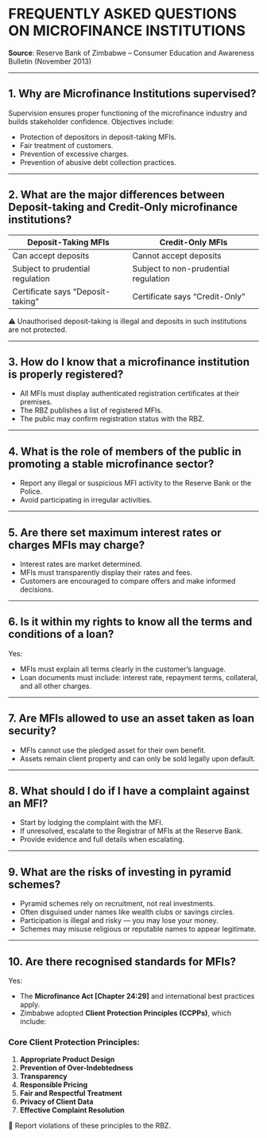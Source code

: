 
# FREQUENTLY ASKED QUESTIONS ON MICROFINANCE INSTITUTIONS
**Source**: Reserve Bank of Zimbabwe – Consumer Education and Awareness Bulletin (November 2013)

---

## 1. Why are Microfinance Institutions supervised?

Supervision ensures proper functioning of the microfinance industry and builds stakeholder confidence. Objectives include:
- Protection of depositors in deposit-taking MFIs.
- Fair treatment of customers.
- Prevention of excessive charges.
- Prevention of abusive debt collection practices.

---

## 2. What are the major differences between Deposit-taking and Credit-Only microfinance institutions?

| Deposit-Taking MFIs                       | Credit-Only MFIs                          |
|------------------------------------------|-------------------------------------------|
| Can accept deposits                      | Cannot accept deposits                    |
| Subject to prudential regulation         | Subject to non-prudential regulation      |
| Certificate says “Deposit-taking”        | Certificate says “Credit-Only”            |

⚠️ Unauthorised deposit-taking is illegal and deposits in such institutions are not protected.

---

## 3. How do I know that a microfinance institution is properly registered?

- All MFIs must display authenticated registration certificates at their premises.
- The RBZ publishes a list of registered MFIs.
- The public may confirm registration status with the RBZ.

---

## 4. What is the role of members of the public in promoting a stable microfinance sector?

- Report any illegal or suspicious MFI activity to the Reserve Bank or the Police.
- Avoid participating in irregular activities.

---

## 5. Are there set maximum interest rates or charges MFIs may charge?

- Interest rates are market determined.
- MFIs must transparently display their rates and fees.
- Customers are encouraged to compare offers and make informed decisions.

---

## 6. Is it within my rights to know all the terms and conditions of a loan?

Yes:
- MFIs must explain all terms clearly in the customer’s language.
- Loan documents must include: interest rate, repayment terms, collateral, and all other charges.

---

## 7. Are MFIs allowed to use an asset taken as loan security?

- MFIs cannot use the pledged asset for their own benefit.
- Assets remain client property and can only be sold legally upon default.

---

## 8. What should I do if I have a complaint against an MFI?

- Start by lodging the complaint with the MFI.
- If unresolved, escalate to the Registrar of MFIs at the Reserve Bank.
- Provide evidence and full details when escalating.

---

## 9. What are the risks of investing in pyramid schemes?

- Pyramid schemes rely on recruitment, not real investments.
- Often disguised under names like wealth clubs or savings circles.
- Participation is illegal and risky — you may lose your money.
- Schemes may misuse religious or reputable names to appear legitimate.

---

## 10. Are there recognised standards for MFIs?

Yes:
- The **Microfinance Act [Chapter 24:29]** and international best practices apply.
- Zimbabwe adopted **Client Protection Principles (CCPPs)**, which include:

### Core Client Protection Principles:
1. **Appropriate Product Design**
2. **Prevention of Over-Indebtedness**
3. **Transparency**
4. **Responsible Pricing**
5. **Fair and Respectful Treatment**
6. **Privacy of Client Data**
7. **Effective Complaint Resolution**

📍 Report violations of these principles to the RBZ.

